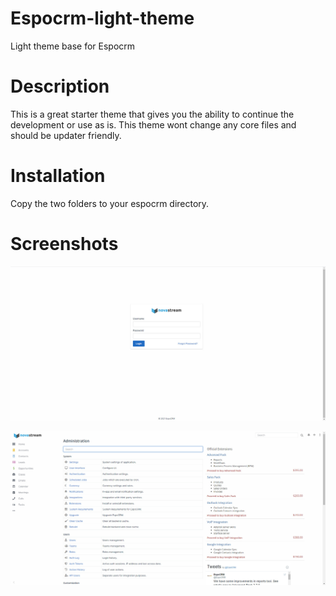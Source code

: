 # Espocrm-light-theme
Light theme base for Espocrm

# Description
This is a great starter theme that gives you the ability to continue the development or use as is. This theme wont change any core files and should be updater friendly.

# Installation
Copy the two folders to your espocrm directory. 

# Screenshots
![Login screen](https://github.com/novastream/Espocrm-light-theme/blob/main/espocrm_screen1.jpg)

![Administration screen](https://github.com/novastream/Espocrm-light-theme/blob/main/espocrm_screen2.jpg)
